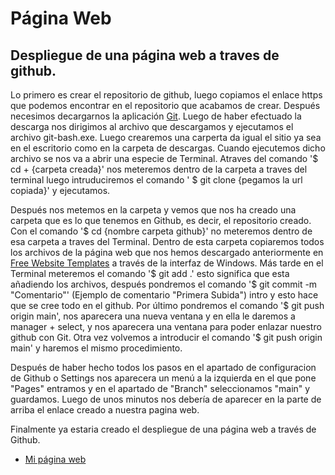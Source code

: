 # Página Web 

## Despliegue de una página web a traves de github. 

Lo primero es crear el repositorio de github, luego copiamos el enlace https que podemos encontrar en el repositorio que acabamos de crear. Después necesimos decargarnos la aplicación [Git](https://git-scm.com/downloads). Luego de haber efectuado la descarga nos dirigimos al archivo que descargamos y ejecutamos el archivo git-bash.exe. Luego crearemos una carperta da igual el sitio ya sea en el escritorio como en la carpeta de descargas. Cuando ejecutemos dicho archivo se nos va a abrir una especie de Terminal. Atraves del comando '$ cd + {carpeta creada}' nos meteremos dentro de la carpeta a traves del terminal luego intruduciremos el comando ' $ git clone {pegamos la url copiada}'  y ejecutamos.

Después nos metemos en la carpeta y vemos que nos ha creado una carpeta que es lo que tenemos en Github, es decir, el repositorio creado. Con el comando '$ cd {nombre carpeta github}' no meteremos dentro de esa carpeta a traves del Terminal. Dentro de esta carpeta copiaremos todos los archivos de la página web que nos hemos descargado anteriormente en [Free Website Templates](https://freewebsitetemplates.com) a través de la interfaz de Windows. Más tarde en el Terminal meteremos el comando '$ git add .' esto significa que esta añadiendo los archivos, después pondremos el comando '$ git commit -m "Comentario"' (Ejemplo de comentario "Primera Subida") intro y esto hace que se cree todo en el github. Por último pondremos el comando '$ git push origin main', nos aparecera una nueva ventana y en ella le daremos a manager + select, y nos aparecera una ventana para poder enlazar nuestro github con Git. Otra vez volvemos a introducir el comando '$ git push origin main' y haremos el mismo procedimiento. 

Después de haber hecho todos los pasos en el apartado de configuracion de Github o Settings nos aparecera un menú a la izquierda en el que pone "Pages" entramos y en el apartado de "Branch" seleccionamos "main" y guardamos. Luego de unos minutos nos debería de aparecer en la parte de arriba el enlace creado a nuestra pagina web. 

Finalmente ya estaria creado el despliegue de una página web a través de Github.


- [Mi página web](https://larrywestbrook.github.io/Pagina-Web/)
